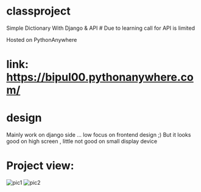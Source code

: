 # classproject
 Simple Dictionary With Django & API
    # Due to learning call for API is limited

Hosted on PythonAnywhere
  # link: https://bipul00.pythonanywhere.com/

# design

Mainly work on django side ... low focus on frontend design ;)
But it looks good on high screen , little not good on small display device

# Project view:

![pic1](https://user-images.githubusercontent.com/91466134/170850393-18f30acb-48e4-4027-be13-38bb0966a18d.JPG)
![pic2](https://user-images.githubusercontent.com/91466134/170850400-194e06c9-b057-4efe-9ba0-b38fa622514c.JPG)
